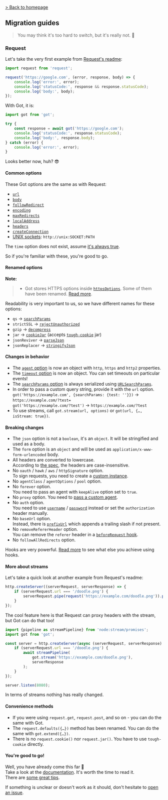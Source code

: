 [> Back to homepage](../../readme.md#documentation)

## Migration guides

> You may think it's too hard to switch, but it's really not. 🦄

### Request

Let's take the very first example from [Request's readme](https://github.com/request/request#super-simple-to-use):

```js
import request from 'request';

request('https://google.com', (error, response, body) => {
	console.log('error:', error);
	console.log('statusCode:', response && response.statusCode);
	console.log('body:', body);
});
```

With Got, it is:

```js
import got from 'got';

try {
	const response = await got('https://google.com');
	console.log('statusCode:', response.statusCode);
	console.log('body:', response.body);
} catch (error) {
	console.log('error:', error);
}
```

Looks better now, huh? 😎

#### Common options

These Got options are the same as with Request:

- [`url`](../2-options.md#url)
- [`body`](../2-options.md#body)
- [`followRedirect`](../2-options.md#followredirect)
- [`encoding`](../2-options.md#encoding)
- [`maxRedirects`](../2-options.md#maxredirects)
- [`localAddress`](../2-options.md#localaddress)
- [`headers`](../2-options.md#headers)
- [`createConnection`](../2-options.md#createconnection)
- [UNIX sockets](../2-options.md#enableunixsockets): `http://unix:SOCKET:PATH`

The `time` option does not exist, assume [it's always true](../6-timeout.md).

So if you're familiar with these, you're good to go.

#### Renamed options

**Note:**
> - Got stores HTTPS options inside [`httpsOptions`](../2-options.md#httpsoptions). Some of them have been renamed. [Read more](../5-https.md).

Readability is very important to us, so we have different names for these options:

- `qs` → [`searchParams`](../2-options.md#serachparams)
- `strictSSL` → [`rejectUnauthorized`](../2-options.md#rejectunauthorized)
- `gzip` → [`decompress`](../2-options.md#decompress)
- `jar` → [`cookieJar`](../2-options.md#cookiejar) (accepts [`tough-cookie`](https://github.com/salesforce/tough-cookie) jar)
- `jsonReviver` → [`parseJson`](../2-options.md#parsejson)
- `jsonReplacer` → [`stringifyJson`](../2-options.md#stringifyjson)

#### Changes in behavior

- The [`agent` option](../2-options.md#agent) is now an object with `http`, `https` and `http2` properties.
- The [`timeout` option](../6-timeout.md) is now an object. You can set timeouts on particular events!
- The [`searchParams` option](https://github.com/sindresorhus/got#searchParams) is always serialized using [`URLSearchParams`](https://developer.mozilla.org/en-US/docs/Web/API/URLSearchParams).
- In order to pass a custom query string, provide it with the `url` option.\
  `got('https://example.com', {searchParams: {test: ''}})` → `https://example.com/?test=`\
  `got('https://example.com/?test')` → `https://example.com/?test`
- To use streams, call `got.stream(url, options)` or `got(url, {…, isStream: true})`.

#### Breaking changes

- The `json` option is not a `boolean`, it's an `object`. It will be stringified and used as a body.
- The `form` option is an `object` and will be used as `application/x-www-form-urlencoded` body.
- All headers are converted to lowercase.\
  According to [the spec](https://datatracker.ietf.org/doc/html/rfc7230#section-3.2), the headers are case-insensitive.
- No `oauth` / `hawk` / `aws` / `httpSignature` option.\
  To sign requests, you need to create a [custom instance](../examples/advanced-creation.js).
- No `agentClass` / `agentOptions` / `pool` option.
- No `forever` option.\
  You need to pass an agent with `keepAlive` option set to `true`.
- No `proxy` option. You need to [pass a custom agent](../tips.md#proxy).
- No `auth` option.\
  You need to use [`username`](../2-options.md#username) / [`password`](../2-options.md#password) instead or set the `authorization` header manually.
- No `baseUrl` option.\
  Instead, there is [`prefixUrl`](../2-options.md#prefixurl) which appends a trailing slash if not present.
- No `removeRefererHeader` option.\
  You can remove the `referer` header in a [`beforeRequest` hook](../9-hooks.md#beforerequest).
- No `followAllRedirects` option.

Hooks are very powerful. [Read more](../9-hooks.md) to see what else you achieve using hooks.

#### More about streams

Let's take a quick look at another example from Request's readme:

```js
http.createServer((serverRequest, serverResponse) => {
	if (serverRequest.url === '/doodle.png') {
		serverRequest.pipe(request('https://example.com/doodle.png')).pipe(serverResponse);
	}
});
```

The cool feature here is that Request can proxy headers with the stream, but Got can do that too!

```js
import {pipeline as streamPipeline} from 'node:stream/promises';
import got from 'got';

const server = http.createServer(async (serverRequest, serverResponse) => {
	if (serverRequest.url === '/doodle.png') {
		await streamPipeline(
			got.stream('https://example.com/doodle.png'),
			serverResponse
		);
	}
});

server.listen(8080);
```

In terms of streams nothing has really changed.

#### Convenience methods

- If you were using `request.get`, `request.post`, and so on - you can do the same with Got.
- The `request.defaults({…})` method has been renamed. You can do the same with `got.extend({…})`.
- There is no `request.cookie()` nor `request.jar()`. You have to use `tough-cookie` directly.

#### You're good to go!

Well, you have already come this far :tada:\
Take a look at the [documentation](../../readme.md#documentation). It's worth the time to read it.\
There are [some great tips](../tips.md).

If something is unclear or doesn't work as it should, don't hesitate to [open an issue](https://github.com/sindresorhus/got/issues/new/choose).
